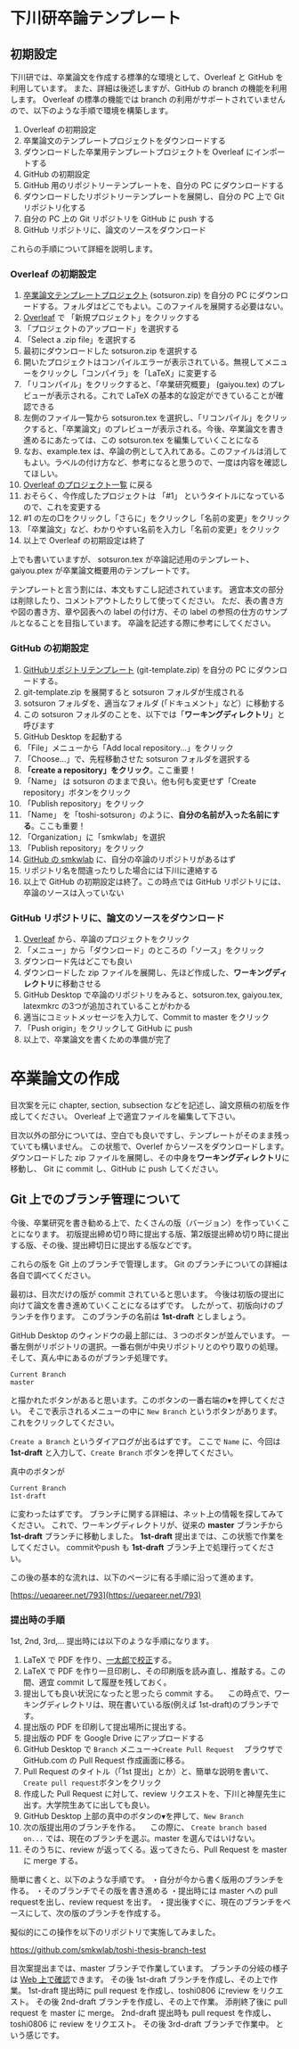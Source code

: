 # 下川研卒論テンプレート

## 初期設定

下川研では、卒業論文を作成する標準的な環境として、Overleaf と GitHub を利用しています。
また、詳細は後述しますが、GitHub の branch の機能を利用します。
Overleaf の標準の機能では branch の利用がサポートされていませんので、以下のような手順で環境を構築します。

1. Overleaf の初期設定
  1. 卒業論文のテンプレートプロジェクトをダウンロードする
  1. ダウンロードした卒業用テンプレートプロジェクトを Overleaf にインポートする
1. GitHub の初期設定
  1. GitHub 用のリポジトリーテンプレートを、自分の PC にダウンロードする
  1. ダウンロードしたリポジトリーテンプレートを展開し、自分の PC 上で Git リポジトリ化する
  1. 自分の PC 上の Git リポジトリを GitHub に push する
1. GitHub リポジトリに、論文のソースをダウンロード


これらの手順について詳細を説明します。

### Overleaf の初期設定

1. [卒業論文テンプレートプロジェクト](http://www.is.kyusan-u.ac.jp/~toshi/sotsuron/sotsuron.zip) 
(sotsuron.zip) を自分の PC にダウンロードする。フォルダはどこでもよい。このファイルを展開する必要はない。
1. [Overleaf](https://ja.overleaf.com/project) で 「新規プロジェクト」をクリックする
1. 「プロジェクトのアップロード」を選択する
1. 「Select a .zip file」を選択する
1. 最初にダウンロードした sotsuron.zip を選択する
1. 開いたプロジェクトはコンパイルエラーが表示されている。無視してメニューをクリックし「コンパイラ」を「LaTeX」に変更する
1. 「リコンパイル」をクリックすると、「卒業研究概要」 (gaiyou.tex) のプレビューが表示される。これで LaTeX の基本的な設定ができていることが確認できる
1. 左側のファイル一覧から sotsuron.tex を選択し、「リコンパイル」をクリックすると、「卒業論文」のプレビューが表示される。今後、卒業論文を書き進めるにあたっては、この sotsuron.tex を編集していくことになる
1. なお、example.tex は、卒論の例として入れてある。このファイルは消してもよい。ラベルの付け方など、参考になると思うので、一度は内容を確認してほしい。
1. [Overleaf のプロジェクト一覧](https://ja.overleaf.com/project) に戻る
1. おそらく、今作成したプロジェクトは 「#1」 というタイトルになっているので、これを変更する
  1. #1 の左の□をクリックし「さらに」をクリックし「名前の変更」をクリック
  1. 「卒業論文」など、わかりやすい名前を入力し「名前の変更」をクリック
1. 以上で Overleaf の初期設定は終了

上でも書いていますが、
sotsuron.tex が卒論記述用のテンプレート、
gaiyou.ptex が卒業論文概要用のテンプレートです。

テンプレートと言う割には、本文もすこし記述されています。
適宜本文の部分は削除したり、コメントアウトしたりして使ってください。
ただ、表の書き方や図の書き方、章や図表への label の付け方、その label の参照の仕方のサンプルとなることを目指しています。
卒論を記述する際に参考にしてください。

### GitHub の初期設定
1. [GitHubリポジトリテンプレート](http://www.is.kyusan-u.ac.jp/~toshi/sotsuron/git-template.zip) 
(git-template.zip) を自分の PC にダウンロードする。
1. git-template.zip を展開すると sotsuron フォルダが生成される
1. sotsuron フォルダを、適当なフォルダ (「ドキュメント」など）に移動する
  1. この sotsuron フォルダのことを、以下では「**ワーキングディレクトリ**」と呼びます
1. GitHub Desktop を起動する
1. 「File」メニューから「Add local repository...」をクリック
1. 「Choose...」で、先程移動させた sotsuron フォルダを選択する
1. **「create a repository」をクリック**。ここ重要！
1. 「Name」 は sotsuron のままで良い。他も何も変更せず「Create repository」ボタンをクリック
1. 「Publish repository」をクリック
1. 「Name」 を「toshi-sotsuron」のように、**自分の名前が入った名前にする**。ここも重要！
1. 「Organization」に「smkwlab」を選択
1. 「Publish repository」をクリック
1. [GitHub の smkwlab](https://github.com/smkwlab) に、自分の卒論のリポジトリがあるはず
  1. リポジトリ名を間違ったりした場合には下川に連絡する
1. 以上で GitHub の初期設定は終了。この時点では GitHub リポジトリには、卒論のソースは入っていない



### GitHub リポジトリに、論文のソースをダウンロード
1. [Overleaf](https://ja.overleaf.com/project) から、卒論のプロジェクトをクリック
1. 「メニュー」から「ダウンロード」のところの「ソース」をクリック
1. ダウンロード先はどこでも良い
1. ダウンロードした zip ファイルを展開し、先ほど作成した、**ワーキングディレクトリ**に移動させる
1. GitHub Desktop で卒論のリポジトリをみると、sotsuron.tex, gaiyou.tex, latexmkrc の3つが追加されていることがわかる
1. 適当にコミットメッセージを入力して、Commit to master をクリック
1. 「Push origin」をクリックして GitHub に push
1. 以上で、卒業論文を書くための準備が完了


# 卒業論文の作成

目次案を元に chapter, section, subsection などを記述し、論文原稿の初版を作成してください。
Overleaf 上で適宜ファイルを編集して下さい。

目次以外の部分については、空白でも良いですし、テンプレートがそのまま残っていても構いません。
この状態で、Overlef からソースをダウンロードします。
ダウンロードした zip ファイルを展開し、その中身を**ワーキングディレクトリ**に移動し、
Git に commit し、GitHub に push してください。

## Git 上でのブランチ管理について

今後、卒業研究を書き勧める上で、たくさんの版（バージョン）を作っていくことになります。
初版提出締め切り時に提出する版、第2版提出締め切り時に提出する版、その後、提出締切日に提出する版などです。

これらの版を Git 上のブランチで管理します。
Git のブランチについての詳細は各自で調べてください。

最初は、目次だけの版が commit されていると思います。
今後は初版の提出に向けて論文を書き進めていくことになるはずです。
したがって、初版向けのブランチを作ります。
このブランチの名前は **1st-draft** としましょう。

GitHub Desktop のウィンドウの最上部には、３つのボタンが並んでいます。
一番左側がリポジトリの選択。一番右側が中央リポジトリとのやり取りの処理。
そして、真ん中にあるのがブランチ処理です。

```
Current Branch
master
```

と描かれたボタンがあると思います。このボタンの一番右端の``▼``を押してください。
そこで表示されるメニューの中に ``New Branch`` というボタンがあります。
これをクリックしてください。

`Create a Branch` というダイアログが出るはずです。
ここで `Name` に、今回は
**1st-draft** と入力して、``Create Branch`` ボタンを押してください。

真中のボタンが

```
Current Branch
1st-draft
```

に変わったはずです。
ブランチに関する詳細は、ネット上の情報を探してみてください。
これで、ワーキングディレクトリが、従来の **master** ブランチから
**1st-draft** ブランチに移動しました。
**1st-draft** 提出までは、この状態で作業をしてください。
commitやpush も **1st-draft** ブランチ上で処理行ってくださ
い。

この後の基本的な流れは、以下のページに有る手順に沿って進めます。

[https://ueqareer.net/793](https://ueqareer.net/793)

### 提出時の手順

1st, 2nd, 3rd,... 提出時には以下のような手順になります。

1. LaTeX で PDF を作り、[一太郎で校正](README-ichitaro.md)する。
2. LaTeX で PDF を作り一旦印刷し、その印刷版を読み直し、推敲する。この間、適宜 commit して履歴を残しておく。
3. 提出しても良い状況になったと思ったら commit する。
　この時点で、ワーキングディレクトリは、現在書いている版(例えば 1st-draft)のブランチです。
4. 提出版の PDF を印刷して提出場所に提出する。
5. 提出版の PDF を Google Drive にアップロードする
6. GitHub Desktop で ``Branch`` メニュー→``Create Pull Request``
　ブラウザで GitHub.com の Pull Request 作成画面に移る。
7. Pull Request のタイトル（「1st 提出」とか）と、簡単な説明を書いて、``Create pull request``ボタンをクリック
8. 作成した Pull Request に対して、review リクエストを、下川と神屋先生に出す。大学院生あてに出しても良い。
8. GitHub Desktop 上部の真中のボタンの``▼``を押して、``New Branch``
9. 次の版提出用のブランチを作る。
　この際に、 ``Create branch based on...`` では、現在のブランチを選ぶ。master を選んではいけない。
10. そのうちに、review が返ってくる。返ってきたら、Pull Request を master に merge する。

簡単に書くと、以下のような手順です。
・自分が今から書く版用のブランチを作る。
・そのブランチでその版を書き進める
・提出時には master への pull requestを出し、review request を出す。
・提出後すぐに、現在のブランチをベースにして、次の版のブランチを作成する。

擬似的にこの操作を以下のリポジトリで実施してみました。

 https://github.com/smkwlab/toshi-thesis-branch-test

目次案提出までは、master ブランチで作業しています。
ブランチの分岐の様子は [Web 上で確認](https://github.com/smkwlab/toshi-thesis-branch-test/network)できます。
その後 1st-draft ブランチを作成し、その上で作業。
1st-draft 提出時に pull request を作成し、toshi0806 にreview をリクエスト。
その後 2nd-draft ブランチを作成し、その上で作業。
添削終了後に pull request を master に merge。
2nd-draft 提出時も pull request を作成し、toshi0806 に review をリクエスト。
その後 3rd-draft ブランチで作業中。
という感じです。
